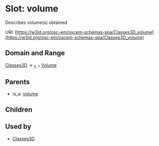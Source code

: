 
# Slot: volume

Describes volume(s) obtained

URI: [https://w3id.org/osc-em/oscem-schemas-spa/Classes3D_volume](https://w3id.org/osc-em/oscem-schemas-spa/Classes3D_volume)


## Domain and Range

[Classes3D](Classes3D.md) &#8594;  <sub>0..\*</sub> [Volume](Volume.md)

## Parents

 *  is_a: [volume](volume.md)

## Children


## Used by

 * [Classes3D](Classes3D.md)
